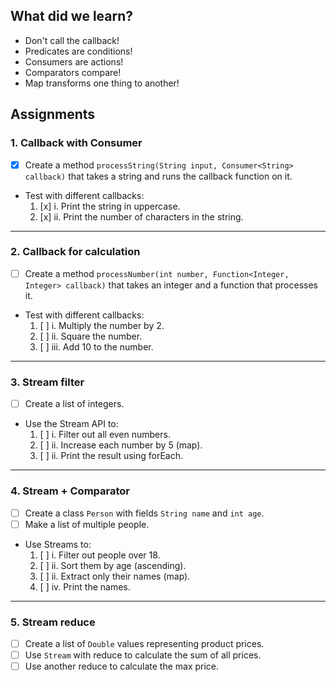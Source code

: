 ## What did we learn?
* Don't call the callback!
* Predicates are conditions!
* Consumers are actions!
* Comparators compare!
* Map transforms one thing to another!
## Assignments
### 1. Callback with Consumer
- [x] Create a method `processString(String input, Consumer<String> callback)` that takes a string and runs the callback 
function on it. 
- Test with different callbacks:
  1. [x] i. Print the string in uppercase.
  2. [x] ii. Print the number of characters in the string.

---

### 2. Callback for calculation
- [ ] Create a method `processNumber(int number, Function<Integer, Integer> callback)` that takes an integer and a
function that processes it.
- Test with different callbacks:
  1. [ ] i. Multiply the number by 2.
  2. [ ] ii. Square the number.
  3. [ ] iii. Add 10 to the number.

---

### 3. Stream filter
- [ ] Create a list of integers.
- Use the Stream API to:
  1. [ ] i. Filter out all even numbers.
  2. [ ] ii. Increase each number by 5 (map).
  3. [ ] ii. Print the result using forEach.

---

### 4. Stream + Comparator
- [ ] Create a class `Person` with fields `String name` and `int age`.
- [ ] Make a list of multiple people.
- Use Streams to:
  1. [ ] i. Filter out people over 18.
  2. [ ] ii. Sort them by age (ascending).
  3. [ ] ii. Extract only their names (map).
  4. [ ] iv. Print the names.

---

### 5. Stream reduce
- [ ] Create a list of `Double` values representing product prices.
- [ ] Use `Stream` with reduce to calculate the sum of all prices.
- [ ] Use another reduce to calculate the max price.
